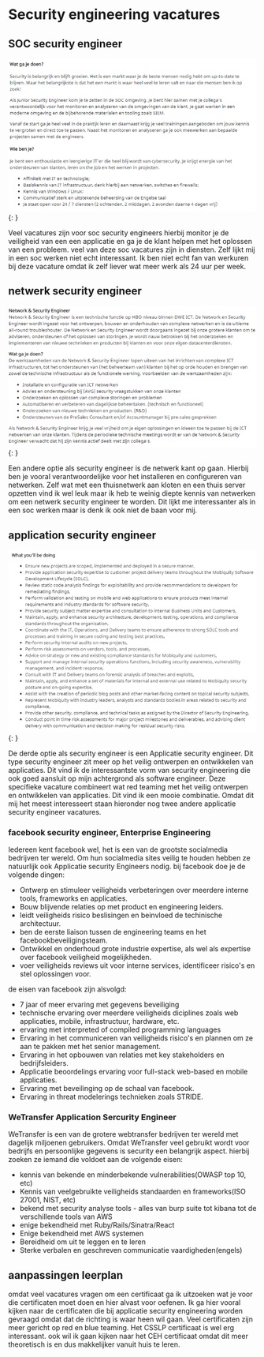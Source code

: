 # Security engineering vacatures

## SOC security engineer

![soc vacature](../images/Soc_vacature.PNG){: }

Veel vacatures zijn voor soc security engineers hierbij monitor je de veiligheid van een een applicatie en ga je de klant helpen met het oplossen van een probleem. veel van deze soc vacatures zijn in diensten. Zelf lijkt mij in een soc werken niet echt interessant. Ik ben niet echt fan van werkuren bij deze vacature omdat ik zelf liever wat meer werk als 24 uur per week.

## netwerk security engineer

![netwerk vacature](../images/netwerk_vacature.PNG){: }

Een andere optie als security engineer is de netwerk kant op gaan. Hierbij ben je vooral verantwoordelijke voor het installeren en configureren van netwerken. Zelf wat met een thuisnetwerk aan kloten en een thuis server opzetten vind ik wel leuk maar ik heb te weinig diepte kennis van netwerken om een netwerk security engineer te worden. Dit lijkt me interessanter als in een soc werken maar is denk ik ook niet de baan voor mij.

## application security engineer
![application vacature](../images/application_vacature.PNG){: }

De derde optie als security engineer is een Applicatie security engineer. Dit type security engineer zit meer op het veilig ontwerpen en ontwikkelen van applicaties. Dit vind ik de interessantste vorm van security engineering die ook goed aansluit op mijn achtergrond als software engineer. Deze specifieke vacature combineert wat red teaming met het veilig ontwerpen en ontwikkelen van applicaties. Dit vind ik een mooie combinatie. Omdat dit mij het meest interesseert staan hieronder nog twee andere applicatie security engineer vacatures.

### facebook security engineer, Enterprise Engineering

Iedereen kent facebook wel, het is een van de grootste socialmedia bedrijven ter wereld. Om hun socialmedia sites veilig te houden hebben ze natuurlijk ook Applicatie security Engineers nodig. bij facebook doe je de volgende dingen:

* Ontwerp en stimuleer veiligheids verbeteringen over meerdere interne tools, frameworks en applicaties.
* Bouw blijvende relaties op met product en engineering leiders.
* leidt veiligheids risico beslisingen en beinvloed de techinische architectuur.
* ben de eerste liaison tussen de engineering teams en het facebookbeveiligingsteam.
* Ontwikkel en onderhoud grote industrie expertise, als wel als expertise over facebook veiligheid mogelijkheden.
* voer veiligheids reviews uit voor interne services, identificeer risico's en stel oplossingen voor.

de eisen van facebook zijn alsvolgd:

* 7 jaar of meer ervaring met gegevens beveiliging
* technische ervaring over meerdere veiligheids diciplines zoals web applicaties, mobile, infrastructuur, hardware, etc.
* ervaring met interpreted of compiled programming languages
* Ervaring in het communiceren van veiligheids risico's en plannen om ze aan te pakken met het senior management.
* Ervaring in het opbouwen van relaties met key stakeholders en bedrijfsleiders.
* Applicatie beoordelings ervaring voor full-stack web-based en mobile applicaties.
* Ervaring met beveilinging op de schaal van facebook.
* Ervaring in threat modelerings technieken zoals STRIDE.

### WeTransfer Application Sercurity Engineer

WeTransfer is een van de grotere webtransfer bedrijven ter wereld met dagelijk miljoenen gebruikers. Omdat WeTransfer veel gebruikt wordt voor bedrijfs en persoonlijke gegevens is security een belangrijk aspect. hierbij zoeken ze iemand die voldoet aan de volgende eisen:

* kennis van bekende en minderbekende vulnerabilities(OWASP top 10, etc)
* Kennis van veelgebruikte veiligheids standaarden en frameworks(ISO 27001, NIST, etc)
* bekend met security analyse tools - alles van burp suite tot kibana tot de verschillende tools van AWS
* enige bekendheid met Ruby/Rails/Sinatra/React
* Enige bekendheid met AWS systemen
* Bereidheid om uit te leggen en te leren
* Sterke verbalen en geschreven communicatie vaardigheden(engels)

## aanpassingen leerplan

omdat veel vacatures vragen om een certificaat ga ik uitzoeken wat je voor die certificaten moet doen en hier alvast voor oefenen. Ik ga hier vooral kijken naar de certificaten die bij applicatie security engineering worden gevraagd omdat dat de richting is waar heen wil gaan. Veel certificaten zijn meer gericht op red en blue teaming. Het CSSLP certificaat is wel erg interessant. ook wil ik gaan kijken naar het CEH certificaat omdat dit meer theoretisch is en dus makkelijker vanuit huis te leren.

